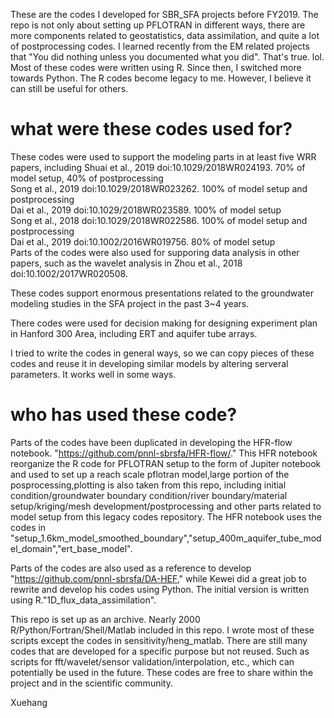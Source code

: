 These are the codes I developed for SBR_SFA projects before FY2019. The repo is not only about setting up PFLOTRAN in different ways, there are more components related to geostatistics, data assimilation, and quite a lot of postprocessing codes. I learned recently from the EM related projects that "You did nothing unless you documented what you did". That's true. lol.
Most of these codes were written using R. Since then, I switched more towards Python. The R codes become legacy to me. However, I believe it can still be useful for others. 


# what were these codes used for? 
These codes were used to support the modeling parts in at least five WRR papers, including 
Shuai et al., 2019 doi:10.1029/2018WR024193. 70% of model setup, 40% of postprocessing  
Song et al., 2019 doi:10.1029/2018WR023262. 100% of model setup and postprocessing  
Dai et al., 2019 doi:10.1029/2018WR023589. 100% of model setup  
Song et al., 2018 doi:10.1029/2018WR022586. 100% of model setup and postprocessing  
Dai et al., 2019 doi:10.1002/2016WR019756. 80% of model setup  
Parts of the codes were also used for supporing data analysis in other papers, such as the wavelet analysis in Zhou et al., 2018 doi:10.1002/2017WR020508.   

These codes  support enormous presentations related to the groundwater modeling studies in the SFA project in the past 3~4 years.

There codes were used for decision making for designing experiment plan in Hanford 300 Area, including ERT and aquifer tube arrays. 

I tried to write the codes in general ways, so we can copy pieces of these codes and reuse it in developing similar models by altering serveral parameters. It works well in some ways.

# who has used these code?
Parts of the codes have been duplicated in developing the HFR-flow notebook. "https://github.com/pnnl-sbrsfa/HFR-flow/." This HFR notebook reorganize the R code for PFLOTRAN setup to the form of Jupiter notebook and used to set up a reach scale pflotran model,large portion of the posprocessing,plotting is also taken from this repo, including initial condition/groundwater boundary condition/river boundary/material setup/kriging/mesh development/postprocessing and other parts related to model setup from this legacy codes repository. The HFR notebook uses the codes in "setup_1.6km_model_smoothed_boundary","setup_400m_aquifer_tube_model_domain","ert_base_model".

Parts of the codes are also used as a reference to develop "https://github.com/pnnl-sbrsfa/DA-HEF," while Kewei did a great job to rewrite and develop his codes using Python. The initial version is written using R."1D_flux_data_assimilation".

This repo is set up as an archive. Nearly 2000 R/Python/Fortran/Shell/Matlab included in this repo. I wrote most of these scripts except the codes in sensitivity/heng_matlab. There are still many codes that are developed for a specific purpose but not reused. Such as scripts for fft/wavelet/sensor validation/interpolation, etc., which can potentially be used in the future. These codes are free to share within the project and in the scientific community. 

Xuehang
